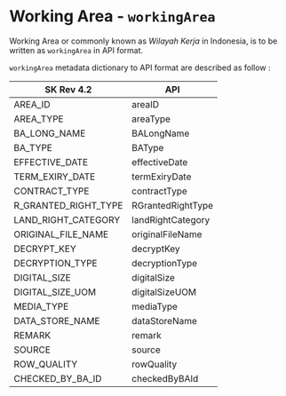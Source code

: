 # Working Area - `workingArea`

Working Area or commonly known as *Wilayah Kerja* in Indonesia, is to be written as `workingArea` in API format.

`workingArea` metadata dictionary to API format are described as follow :

SK Rev 4.2 | API
----------- | -----------
AREA_ID                   |	areaID
AREA_TYPE                 |	areaType
BA_LONG_NAME              |	BALongName
BA_TYPE                   |	BAType
EFFECTIVE_DATE            |	effectiveDate
TERM_EXIRY_DATE           |	termExiryDate
CONTRACT_TYPE             |	contractType
R_GRANTED_RIGHT_TYPE      |	RGrantedRightType
LAND_RIGHT_CATEGORY       |	landRightCategory
ORIGINAL_FILE_NAME        |	originalFileName
DECRYPT_KEY               |	decryptKey
DECRYPTION_TYPE           |	decryptionType
DIGITAL_SIZE              |	digitalSize
DIGITAL_SIZE_UOM          |	digitalSizeUOM
MEDIA_TYPE                |	mediaType
DATA_STORE_NAME           |	dataStoreName
REMARK                    |	remark
SOURCE                    |	source
ROW_QUALITY               |	rowQuality
CHECKED_BY_BA_ID          |	checkedByBAId
